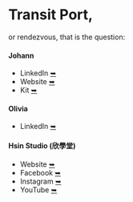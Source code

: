 # Transit Port,
or rendezvous, that is the question:

#### Johann
  * LinkedIn [➥](https://www.linkedin.com/in/paint1024/)
  * Website [➥](https://johannli.carrd.co/)
  * Kit [➥](https://paint1024.github.io/kit)

#### Olivia
  * LinkedIn [➥](https://www.linkedin.com/in/dance0508/)

#### Hsin Studio (欣學堂)
  * Website [➥](https://hsinstudio.carrd.co/)
  * Facebook [➥](https://www.facebook.com/HsinDance/)
  * Instagram [➥](https://www.instagram.com/hsinstudio/)
  * YouTube [➥](https://www.youtube.com/channel/UCEESVeNkkMVImEP3Y308_vQ)
